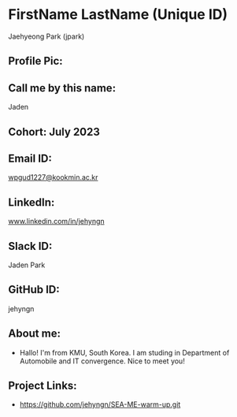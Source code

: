 # FirstName LastName (Unique ID)
Jaehyeong Park (jpark)
## Profile Pic:

## Call me by this name: 
Jaden
## Cohort: July 2023
## Email ID: 
wpgud1227@kookmin.ac.kr
## LinkedIn:
www.linkedin.com/in/jehyngn
## Slack ID: 
Jaden Park
## GitHub ID:
jehyngn
## About me: 
- Hallo! 
I'm from KMU, South Korea.
I am studing in Department of Automobile and IT convergence.
Nice to meet you!
## Project Links:
- https://github.com/jehyngn/SEA-ME-warm-up.git
